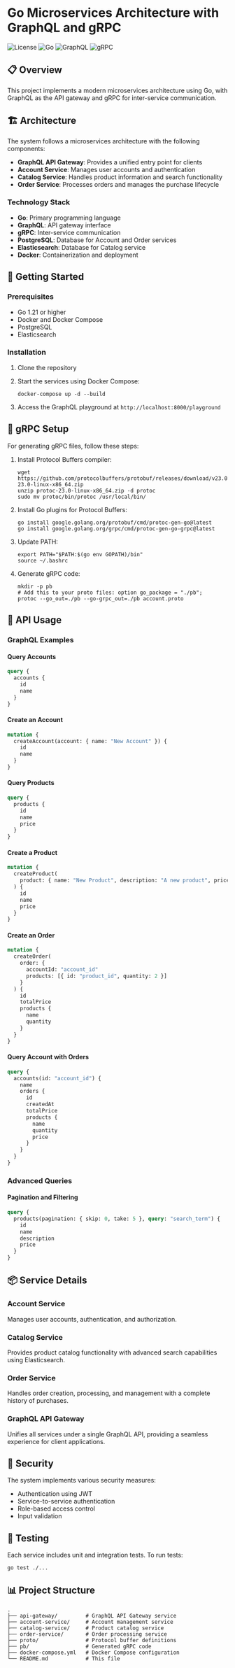 # Go Microservices Architecture with GraphQL and gRPC

![License](https://img.shields.io/badge/License-MIT-blue.svg)
![Go](https://img.shields.io/badge/Go-1.21%2B-00ADD8)
![GraphQL](https://img.shields.io/badge/GraphQL-API-E10098)
![gRPC](https://img.shields.io/badge/gRPC-Service-00B4AB)

## 📋 Overview

This project implements a modern microservices architecture using Go, with GraphQL as the API gateway and gRPC for inter-service communication.

## 🏗️ Architecture

The system follows a microservices architecture with the following components:

- **GraphQL API Gateway**: Provides a unified entry point for clients
- **Account Service**: Manages user accounts and authentication
- **Catalog Service**: Handles product information and search functionality
- **Order Service**: Processes orders and manages the purchase lifecycle

### Technology Stack

- **Go**: Primary programming language
- **GraphQL**: API gateway interface
- **gRPC**: Inter-service communication
- **PostgreSQL**: Database for Account and Order services
- **Elasticsearch**: Database for Catalog service
- **Docker**: Containerization and deployment

## 🚀 Getting Started

### Prerequisites

- Go 1.21 or higher
- Docker and Docker Compose
- PostgreSQL
- Elasticsearch

### Installation

1. Clone the repository

2. Start the services using Docker Compose:

   ```
   docker-compose up -d --build
   ```

3. Access the GraphQL playground at `http://localhost:8000/playground`

## 🔄 gRPC Setup

For generating gRPC files, follow these steps:

1. Install Protocol Buffers compiler:

   ```
   wget https://github.com/protocolbuffers/protobuf/releases/download/v23.0/protoc-23.0-linux-x86_64.zip
   unzip protoc-23.0-linux-x86_64.zip -d protoc
   sudo mv protoc/bin/protoc /usr/local/bin/
   ```

2. Install Go plugins for Protocol Buffers:

   ```
   go install google.golang.org/protobuf/cmd/protoc-gen-go@latest
   go install google.golang.org/grpc/cmd/protoc-gen-go-grpc@latest
   ```

3. Update PATH:

   ```
   export PATH="$PATH:$(go env GOPATH)/bin"
   source ~/.bashrc
   ```

4. Generate gRPC code:
   ```
   mkdir -p pb
   # Add this to your proto files: option go_package = "./pb";
   protoc --go_out=./pb --go-grpc_out=./pb account.proto
   ```

## 📡 API Usage

### GraphQL Examples

#### Query Accounts

```graphql
query {
  accounts {
    id
    name
  }
}
```

#### Create an Account

```graphql
mutation {
  createAccount(account: { name: "New Account" }) {
    id
    name
  }
}
```

#### Query Products

```graphql
query {
  products {
    id
    name
    price
  }
}
```

#### Create a Product

```graphql
mutation {
  createProduct(
    product: { name: "New Product", description: "A new product", price: 19.99 }
  ) {
    id
    name
    price
  }
}
```

#### Create an Order

```graphql
mutation {
  createOrder(
    order: {
      accountId: "account_id"
      products: [{ id: "product_id", quantity: 2 }]
    }
  ) {
    id
    totalPrice
    products {
      name
      quantity
    }
  }
}
```

#### Query Account with Orders

```graphql
query {
  accounts(id: "account_id") {
    name
    orders {
      id
      createdAt
      totalPrice
      products {
        name
        quantity
        price
      }
    }
  }
}
```

### Advanced Queries

#### Pagination and Filtering

```graphql
query {
  products(pagination: { skip: 0, take: 5 }, query: "search_term") {
    id
    name
    description
    price
  }
}
```

## 📦 Service Details

### Account Service

Manages user accounts, authentication, and authorization.

### Catalog Service

Provides product catalog functionality with advanced search capabilities using Elasticsearch.

### Order Service

Handles order creation, processing, and management with a complete history of purchases.

### GraphQL API Gateway

Unifies all services under a single GraphQL API, providing a seamless experience for client applications.

## 🔐 Security

The system implements various security measures:

- Authentication using JWT
- Service-to-service authentication
- Role-based access control
- Input validation

## 🧪 Testing

Each service includes unit and integration tests. To run tests:

```
go test ./...
```

## 📊 Project Structure

```
.
├── api-gateway/         # GraphQL API Gateway service
├── account-service/     # Account management service
├── catalog-service/     # Product catalog service
├── order-service/       # Order processing service
├── proto/               # Protocol buffer definitions
├── pb/                  # Generated gRPC code
├── docker-compose.yml   # Docker Compose configuration
└── README.md            # This file
```
